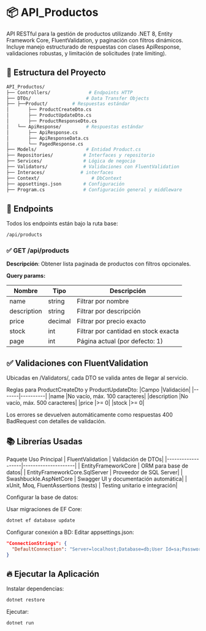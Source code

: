 # 📦 API_Productos

API RESTful para la gestión de productos utilizando .NET 8, Entity Framework Core, FluentValidation, y paginación con filtros dinámicos. Incluye manejo estructurado de respuestas con clases ApiResponse, validaciones robustas, y limitación de solicitudes (rate limiting).

## 📁 Estructura del Proyecto

```bash
API_Productos/
├── Controllers/              # Endpoints HTTP
├── DTOs/                    # Data Transfer Objects
├── ├──Product/         # Respuestas estándar
│       ├── ProductCreateDto.cs
│       ├── ProductUpdateDto.cs
│       ├── ProductResponseDto.cs
│   └── ApiResponse/         # Respuestas estándar
│       ├── ApiResponse.cs
│       ├── ApiResponseData.cs
│       └── PagedResponse.cs
├── Models/                  # Entidad Product.cs
├── Repositories/           # Interfaces y repositorio
├── Services/               # Lógica de negocio
├── Validators/             # Validaciones con FluentValidation
├── Interaces/             # interfaces
├── Context/                   # DbContext
├── appsettings.json        # Configuración
├── Program.cs              # Configuración general y middleware
```

## 🚀 Endpoints

Todos los endpoints están bajo la ruta base:

```bash
/api/products
```

### ✅ GET /api/products

**Descripción**: Obtener lista paginada de productos con filtros opcionales.

**Query params:**

| Nombre      | Tipo    | Descripción                          |
| ----------- | ------- | ------------------------------------ |
| name        | string  | Filtrar por nombre                   |
| description | string  | Filtrar por descripción              |
| price       | decimal | Filtrar por precio exacto            |
| stock       | int     | Filtrar por cantidad en stock exacta |
| page        | int     | Página actual (por defecto: 1)       |

## ✅ Validaciones con FluentValidation

Ubicadas en /Validators/, cada DTO se valida antes de llegar al servicio.

Reglas para ProductCreateDto y ProductUpdateDto:
|Campo |Validación|
|-------|----------|
|name |No vacío, máx. 100 caracteres|
|description |No vacío, máx. 500 caracteres|
|price |>= 0|
|stock |>= 0|

Los errores se devuelven automáticamente como respuestas 400 BadRequest con detalles de validación.


## 📚 Librerías Usadas
Paquete	Uso Principal
| FluentValidation	| Validación de DTOs|
|-------------------|---------------------|
| EntityFrameworkCore	| ORM para base de datos|
| EntityFrameworkCore.SqlServer	| Proveedor de SQL Server|
| Swashbuckle.AspNetCore	| Swagger UI y documentación automática|
| xUnit, Moq, FluentAssertions (tests)	| Testing unitario e integración|

Configurar la base de datos:

Usar migraciones de EF Core:

```bash
dotnet ef database update
```

Configurar conexión a BD:
Editar appsettings.json:

```json
"ConnectionStrings": {
  "DefaultConnection": "Server=localhost;Database=db;User Id=sa;Password=TuContraseña;TrustServerCertificate=True;"
}
```

## 🔥 Ejecutar la Aplicación

Instalar dependencias:

```bash
dotnet restore
```

Ejecutar:

```bash
dotnet run
```
